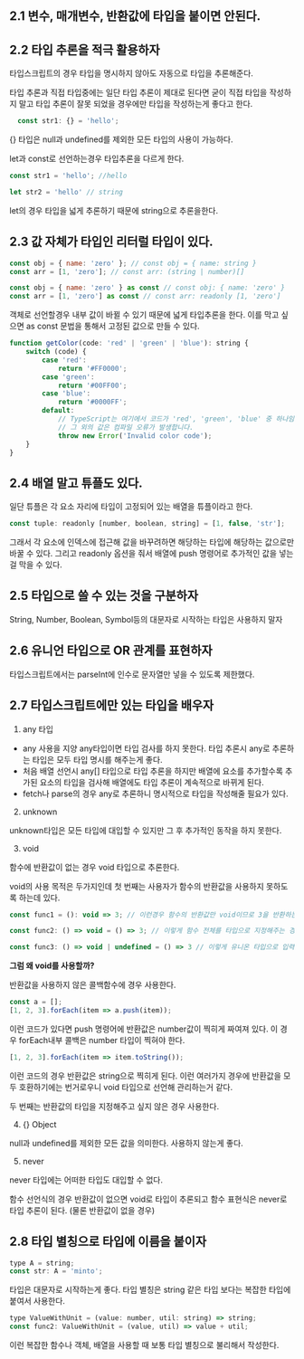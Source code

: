 ## 2.1 변수, 매개변수, 반환값에 타입을 붙이면 안된다.

## 2.2 타입 추론을 적극 활용하자

타입스크립트의 경우 타입을 명시하지 않아도 자동으로 타입을 추론해준다. 

타입 추론과 직접 타입중에는 일단 타입 추론이 제대로 된다면 굳이 직접 타입을 작성하지 말고 타입 추론이 잘못 되었을 경우에만 타입을 작성하는게 좋다고 한다. 

```js
  const str1: {} = 'hello';
```

{} 타입은 null과 undefined를 제외한 모든 타입의 사용이 가능하다.

let과 const로 선언하는경우 타입추론을 다르게 한다. 

```js
const str1 = 'hello'; //hello

let str2 = 'hello' // string 
```

let의 경우 타입을 넓게 추론하기 때문에 string으로 추론을한다.

## 2.3 값 자체가 타입인 리터럴 타입이 있다.

```js
const obj = { name: 'zero' }; // const obj = { name: string }
const arr = [1, 'zero']; // const arr: (string | number)[]

const obj = { name: 'zero' } as const // const obj: { name: 'zero' }
const arr = [1, 'zero'] as const // const arr: readonly [1, 'zero'] 
```

객체로 선언할경우 내부 값이 바뀔 수 있기 때문에 넓게 타입추론을 한다.
이를 막고 싶으면 as const 문법을 통해서 고정된 값으로 만들 수 있다. 

```js
function getColor(code: 'red' | 'green' | 'blue'): string {
    switch (code) {
        case 'red':
            return '#FF0000';
        case 'green':
            return '#00FF00';
        case 'blue':
            return '#0000FF';
        default:
            // TypeScript는 여기에서 코드가 'red', 'green', 'blue' 중 하나임을 인식합니다.
            // 그 외의 값은 컴파일 오류가 발생합니다.
            throw new Error('Invalid color code');
    }
}
```

## 2.4 배열 말고 튜플도 있다.

일단 튜플은 각 요소 자리에 타입이 고정되어 있는 배열을 튜플이라고 한다.

```js
const tuple: readonly [number, boolean, string] = [1, false, 'str'];
```

그래서 각 요소에 인덱스에 접근해 값을 바꾸려하면 해당하는 타입에 해당하는 값으로만 바꿀 수 있다.
그리고 readonly 옵션을 줘서 배열에 push 명령어로 추가적인 값을 넣는걸 막을 수 있다.

## 2.5 타입으로 쓸 수 있는 것을 구분하자

String, Number, Boolean, Symbol등의 대문자로 시작하는 타입은 사용하지 말자

## 2.6 유니언 타입으로 OR 관계를 표현하자

타입스크립트에서는 parseInt에 인수로 문자열만 넣을 수 있도록 제한했다.

## 2.7 타입스크립트에만 있는 타입을 배우자


1. any 타입 
  - any 사용을 지양 any타입이면 타입 검사를 하지 못한다.
  타입 추론시 any로 추론하는 타입은 모두 타입 명시를 해주는게 좋다.
  - 처음 배열 선언시 any[] 타입으로 타입 추론을 하지만 배열에 요소를 추가할수록 추가된 요소의 타입을 검사해 배열에도 타입 추론이 계속적으로 바뀌게 된다.
  - fetch나 parse의 경우 any로 추론하니 명시적으로 타입을 작성해줄 필요가 있다.

2. unknown

unknown타입은 모든 타입에 대입할 수 있지만 그 후 추가적인 동작을 하지 못한다. 

3. void

함수에 반환값이 없는 경우 void 타입으로 추론한다.

void의 사용 목적은 두가지인데 첫 번째는 사용자가 함수의 반환값을 사용하지 못하도록 하는데 있다.

```js
const func1 = (): void => 3; // 이런경우 함수의 반환값만 void이므로 3을 반환하는 경우 에러가 발생한다.

const func2: () => void = () => 3; // 이렇게 함수 전체를 타입으로 지정해주는 경우 에러는 발생하지 않는다.

const func3: () => void | undefined = () => 3 // 이렇게 유니온 타입으로 입력을 하면 전체 함수가 타입이여도 에러가 발생한다.
```

<strong>그럼 왜 void를 사용할까? </strong>

반환값을 사용하지 않은 콜백함수에 경우 사용한다.

```js
const a = [];
[1, 2, 3].forEach(item => a.push(item));
```

이런 코드가 있다면 push 명령어에 반환값은 number값이 찍히게 짜여져 있다. 이 경우 forEach내부 콜백은 number 타입이 찍혀야 한다.

```js
[1, 2, 3].forEach(item => item.toString());
```

이런 코드의 경우 반환값은 string으로 찍히게 된다. 이런 여러가지 경우에 반환값을 모두 호환하기에는 번거로우니 void 타입으로 선언해 관리하는거 같다.


두 번째는 반환값의 타입을 지정해주고 싶지 않은 경우 사용한다.

4. {} Object

null과 undefined를 제외한 모든 값을 의미한다.
사용하지 않는게 좋다.

5. never

never 타입에는 어떠한 타입도 대입할 수 없다.

함수 선언식의 경우 반환값이 없으면 void로 타입이 추론되고 함수 표현식은 never로 타입 추론이 된다. (물론 반환값이 없을 경우) 

## 2.8 타입 별칭으로 타입에 이름을 붙이자

```js
type A = string;
const str: A = 'minto';
```

타입은 대문자로 시작하는게 좋다.
타입 별칭은 string 같은 타입 보다는 복잡한 타입에 붙여서 사용한다.

```js
type ValueWithUnit = (value: number, util: string) => string;
const func2: ValueWithUnit = (value, util) => value + util;
```

이런 복잡한 함수나 객체, 배열을 사용할 때 보통 타입 별칭으로 불리해서 작성한다.